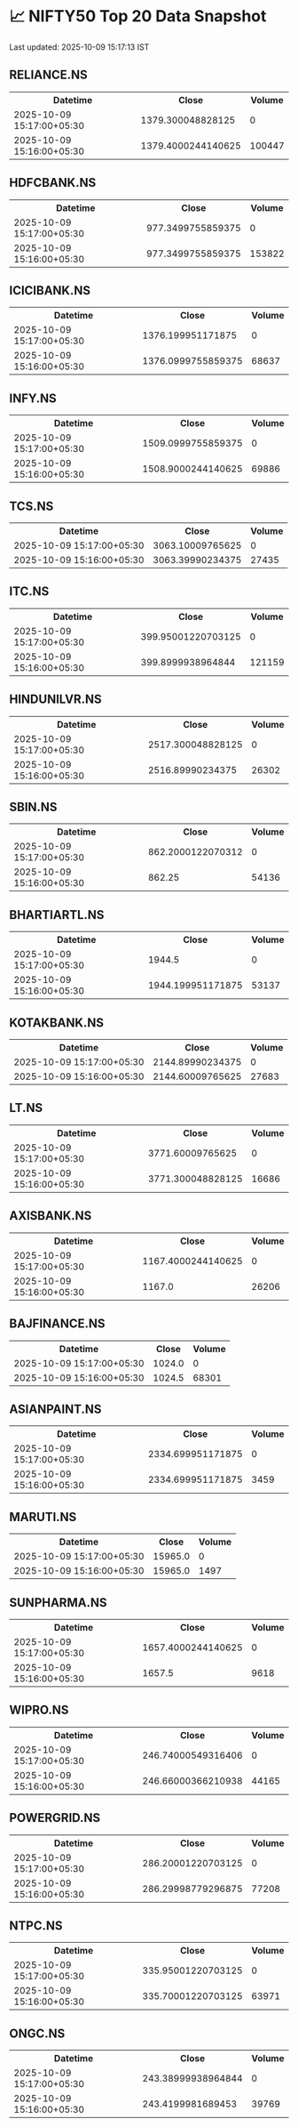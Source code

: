# 📈 NIFTY50 Top 20 Data Snapshot

Last updated: 2025-10-09 15:17:13 IST

## RELIANCE.NS

<table>
  <tr><th>Datetime</th><th>Close</th><th>Volume</th></tr>
  <tr><td>2025-10-09 15:17:00+05:30</td><td>1379.300048828125</td><td>0</td></tr>
  <tr><td>2025-10-09 15:16:00+05:30</td><td>1379.4000244140625</td><td>100447</td></tr>
</table>

## HDFCBANK.NS

<table>
  <tr><th>Datetime</th><th>Close</th><th>Volume</th></tr>
  <tr><td>2025-10-09 15:17:00+05:30</td><td>977.3499755859375</td><td>0</td></tr>
  <tr><td>2025-10-09 15:16:00+05:30</td><td>977.3499755859375</td><td>153822</td></tr>
</table>

## ICICIBANK.NS

<table>
  <tr><th>Datetime</th><th>Close</th><th>Volume</th></tr>
  <tr><td>2025-10-09 15:17:00+05:30</td><td>1376.199951171875</td><td>0</td></tr>
  <tr><td>2025-10-09 15:16:00+05:30</td><td>1376.0999755859375</td><td>68637</td></tr>
</table>

## INFY.NS

<table>
  <tr><th>Datetime</th><th>Close</th><th>Volume</th></tr>
  <tr><td>2025-10-09 15:17:00+05:30</td><td>1509.0999755859375</td><td>0</td></tr>
  <tr><td>2025-10-09 15:16:00+05:30</td><td>1508.9000244140625</td><td>69886</td></tr>
</table>

## TCS.NS

<table>
  <tr><th>Datetime</th><th>Close</th><th>Volume</th></tr>
  <tr><td>2025-10-09 15:17:00+05:30</td><td>3063.10009765625</td><td>0</td></tr>
  <tr><td>2025-10-09 15:16:00+05:30</td><td>3063.39990234375</td><td>27435</td></tr>
</table>

## ITC.NS

<table>
  <tr><th>Datetime</th><th>Close</th><th>Volume</th></tr>
  <tr><td>2025-10-09 15:17:00+05:30</td><td>399.95001220703125</td><td>0</td></tr>
  <tr><td>2025-10-09 15:16:00+05:30</td><td>399.8999938964844</td><td>121159</td></tr>
</table>

## HINDUNILVR.NS

<table>
  <tr><th>Datetime</th><th>Close</th><th>Volume</th></tr>
  <tr><td>2025-10-09 15:17:00+05:30</td><td>2517.300048828125</td><td>0</td></tr>
  <tr><td>2025-10-09 15:16:00+05:30</td><td>2516.89990234375</td><td>26302</td></tr>
</table>

## SBIN.NS

<table>
  <tr><th>Datetime</th><th>Close</th><th>Volume</th></tr>
  <tr><td>2025-10-09 15:17:00+05:30</td><td>862.2000122070312</td><td>0</td></tr>
  <tr><td>2025-10-09 15:16:00+05:30</td><td>862.25</td><td>54136</td></tr>
</table>

## BHARTIARTL.NS

<table>
  <tr><th>Datetime</th><th>Close</th><th>Volume</th></tr>
  <tr><td>2025-10-09 15:17:00+05:30</td><td>1944.5</td><td>0</td></tr>
  <tr><td>2025-10-09 15:16:00+05:30</td><td>1944.199951171875</td><td>53137</td></tr>
</table>

## KOTAKBANK.NS

<table>
  <tr><th>Datetime</th><th>Close</th><th>Volume</th></tr>
  <tr><td>2025-10-09 15:17:00+05:30</td><td>2144.89990234375</td><td>0</td></tr>
  <tr><td>2025-10-09 15:16:00+05:30</td><td>2144.60009765625</td><td>27683</td></tr>
</table>

## LT.NS

<table>
  <tr><th>Datetime</th><th>Close</th><th>Volume</th></tr>
  <tr><td>2025-10-09 15:17:00+05:30</td><td>3771.60009765625</td><td>0</td></tr>
  <tr><td>2025-10-09 15:16:00+05:30</td><td>3771.300048828125</td><td>16686</td></tr>
</table>

## AXISBANK.NS

<table>
  <tr><th>Datetime</th><th>Close</th><th>Volume</th></tr>
  <tr><td>2025-10-09 15:17:00+05:30</td><td>1167.4000244140625</td><td>0</td></tr>
  <tr><td>2025-10-09 15:16:00+05:30</td><td>1167.0</td><td>26206</td></tr>
</table>

## BAJFINANCE.NS

<table>
  <tr><th>Datetime</th><th>Close</th><th>Volume</th></tr>
  <tr><td>2025-10-09 15:17:00+05:30</td><td>1024.0</td><td>0</td></tr>
  <tr><td>2025-10-09 15:16:00+05:30</td><td>1024.5</td><td>68301</td></tr>
</table>

## ASIANPAINT.NS

<table>
  <tr><th>Datetime</th><th>Close</th><th>Volume</th></tr>
  <tr><td>2025-10-09 15:17:00+05:30</td><td>2334.699951171875</td><td>0</td></tr>
  <tr><td>2025-10-09 15:16:00+05:30</td><td>2334.699951171875</td><td>3459</td></tr>
</table>

## MARUTI.NS

<table>
  <tr><th>Datetime</th><th>Close</th><th>Volume</th></tr>
  <tr><td>2025-10-09 15:17:00+05:30</td><td>15965.0</td><td>0</td></tr>
  <tr><td>2025-10-09 15:16:00+05:30</td><td>15965.0</td><td>1497</td></tr>
</table>

## SUNPHARMA.NS

<table>
  <tr><th>Datetime</th><th>Close</th><th>Volume</th></tr>
  <tr><td>2025-10-09 15:17:00+05:30</td><td>1657.4000244140625</td><td>0</td></tr>
  <tr><td>2025-10-09 15:16:00+05:30</td><td>1657.5</td><td>9618</td></tr>
</table>

## WIPRO.NS

<table>
  <tr><th>Datetime</th><th>Close</th><th>Volume</th></tr>
  <tr><td>2025-10-09 15:17:00+05:30</td><td>246.74000549316406</td><td>0</td></tr>
  <tr><td>2025-10-09 15:16:00+05:30</td><td>246.66000366210938</td><td>44165</td></tr>
</table>

## POWERGRID.NS

<table>
  <tr><th>Datetime</th><th>Close</th><th>Volume</th></tr>
  <tr><td>2025-10-09 15:17:00+05:30</td><td>286.20001220703125</td><td>0</td></tr>
  <tr><td>2025-10-09 15:16:00+05:30</td><td>286.29998779296875</td><td>77208</td></tr>
</table>

## NTPC.NS

<table>
  <tr><th>Datetime</th><th>Close</th><th>Volume</th></tr>
  <tr><td>2025-10-09 15:17:00+05:30</td><td>335.95001220703125</td><td>0</td></tr>
  <tr><td>2025-10-09 15:16:00+05:30</td><td>335.70001220703125</td><td>63971</td></tr>
</table>

## ONGC.NS

<table>
  <tr><th>Datetime</th><th>Close</th><th>Volume</th></tr>
  <tr><td>2025-10-09 15:17:00+05:30</td><td>243.38999938964844</td><td>0</td></tr>
  <tr><td>2025-10-09 15:16:00+05:30</td><td>243.4199981689453</td><td>39769</td></tr>
</table>

